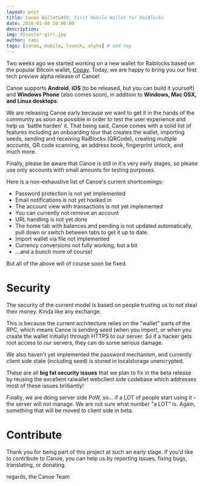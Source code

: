 ```yaml
---
layout: post
title: Canoe Wallet&#58; First Mobile Wallet for RaiBlocks 
date: 2018-01-08 10:00:00
description: 
img: disaster-girl.jpg 
author: rami 
tags: [canoe, mobile, launch, alpha] # add tag
---
```


Two weeks ago we started working on a new wallet for Raiblocks based on the popular Bitcoin wallet, [Copay](http://copay.io). Today, we are happy to bring you our first tech preview alpha release of Canoe!

Canoe supports **Android**, **iOS** (to be released, but you can build it yourself) and **Windows Phone** (also comes soon), in addition to **Windows, Mac OSX, and Linux desktops**.

We are releasing Canoe early because we want to get it in the hands of the community as soon as possible in order to test the user experience and help us 'battle harden' it. That being said, Canoe comes with a solid list of features including an onboarding tour that creates the wallet, importing seeds, sending and receiving RaiBlocks (QRCode), creating multiple accounts, QR code scanning, an address book, fingerprint unlock, and much more.

Finally, please be aware that Canoe is still in it's very early stages, so please use only accounts with small amounts for testing purposes.

Here is a non-exhaustive list of Canoe's current shortcomings:

* Password protection is not yet implemented
* Email notifications is not yet hooked in
* The account view with transactions is not yet implemented
* You can currently not remove an account
* URL handling is not yet done
* The home tab with balances and pending is not updated automatically, pull down or switch between tabs to get it up to date.
* Import wallet via file not implemented
* Currency conversions not fully working, but a bit
* ...and a bunch more of course!

But all of the above will of course soon be fixed.


# Security

The security of the current model is based on people trusting us to not steal their money. Kinda like any exchange.

This is because the current architecture relies on the "wallet" parts of the RPC, which means Canoe is sending seed (when you import, or when you create the wallet initially) through HTTPS to our server. So if a hacker gets root access to our servers, they can do some serious damage.

We also haven't yet implemented the password mechanism, and currently client side state (including seed) is stored in localstorage unencrypted.

These are all **big fat security issues** that we plan to fix in the beta release by reusing the excellent raiwallet webclient side codebase which addresses most of these issues brilliantly!

Finally, we are doing server side PoW, so... if a LOT of people start using it - the server will not manage. We are not sure what number "a LOT" is. Again, something that will be moved to client side in beta.

# Contribute
Thank you for being part of this project at such an early stage. If you'd like to contribute to Canoe, you can help us by reporting issues, fixing bugs, translating, or donating.

regards, the Canoe Team
